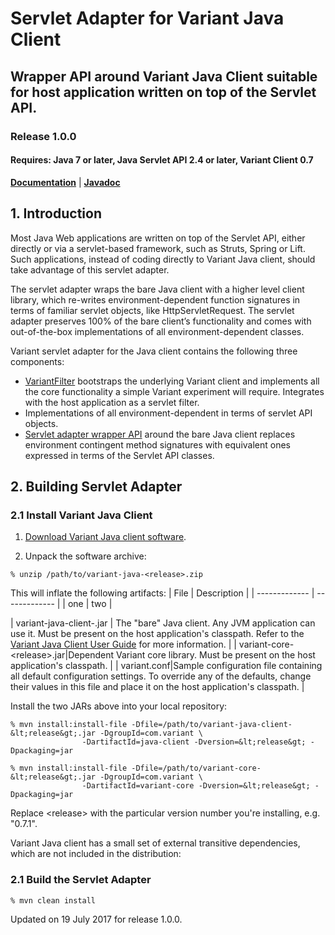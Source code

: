 # Servlet Adapter for Variant Java Client
## Wrapper API around Variant Java Client suitable for host application written on top of the Servlet API.
### Release 1.0.0
#### Requires: Java 7 or later, Java Servlet API 2.4 or later, Variant Client 0.7

[__Documentation__](http://www.getvariant.com/docs/0-7/clients/variant-java-client/#section-3) | [__Javadoc__](https://getvariant.github.io/variant-java-servlet-adapter/)

## 1. Introduction

Most Java Web applications are written on top of the Servlet API, either directly or via a servlet-based framework, such as Struts, Spring or Lift. Such applications, instead of coding directly to Variant Java client, should take advantage of this servlet adapter. 

The servlet adapter wraps the bare Java client with a higher level client library, which re-writes environment-dependent function signatures in terms of familiar servlet objects, like <span class="variant-code">HttpServletRequest</span>. The servlet adapter preserves 100% of the bare client’s functionality and comes with out-of-the-box implementations of all environment-dependent classes.

Variant servlet adapter for the Java client contains the following three components:
* [VariantFilter](https://getvariant.github.io/variant-java-servlet-adapter/com/variant/client/servlet/VariantFilter.html) bootstraps the underlying Variant client and implements all the core functionality a simple Variant experiment will require. Integrates with the host application as a servlet filter.
* Implementations of all environment-dependent in terms of servlet API objects. 
* [Servlet adapter wrapper API](https://github.com/getvariant/variant-java-servlet-adapter/tree/master/servlet-adapter) around the bare Java client replaces environment contingent method signatures with equivalent ones expressed in terms of the Servlet API classes.

## 2. Building Servlet Adapter

### 2.1 Install Variant Java Client

1. [Download Variant Java client software](http://www.getvariant.com/downloads).

2. Unpack the software archive:

```shell
% unzip /path/to/variant-java-<release>.zip
```

This will inflate the following artifacts:
| File        | Description         |
| ------------- | ------------- |
| one | two |

| variant-java-client-<release>.jar | The "bare" Java client. Any JVM application can use it. Must be present on the host application's classpath. Refer to the <a href="/docs/0-7/clients/variant-java-client/">Variant Java Client User Guide</a> for more information. |
| variant-core-&lt;release&gt;.jar|Dependent Variant core library. Must be present on the host application's classpath. |
| variant.conf|Sample configuration file containing all default configuration settings. To override any of the defaults, change their values in this file and place it on the host application's classpath. |

Install the two JARs above into your local repository:

```shell
% mvn install:install-file -Dfile=/path/to/variant-java-client-&lt;release&gt;.jar -DgroupId=com.variant \
                -DartifactId=java-client -Dversion=&lt;release&gt; -Dpackaging=jar
```

```
% mvn install:install-file -Dfile=/path/to/variant-core-&lt;release&gt;.jar -DgroupId=com.variant \
                -DartifactId=variant-core -Dversion=&lt;release&gt; -Dpackaging=jar
```

Replace &lt;release&gt; with the particular version number you're installing, e.g. "0.7.1".

Variant Java client has a small set of external transitive dependencies, which are not included in the distribution:

### 2.1 Build the Servlet Adapter
```shell
% mvn clean install
```

Updated on 19 July 2017 for release 1.0.0.
